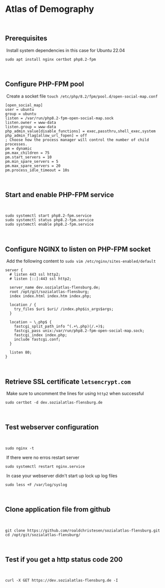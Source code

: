 # Atlas of Demography
​
​
## Prerequisites
​
Install system dependencies in this case for Ubuntu 22.04
​
```
sudo apt install nginx certbot php8.2-fpm
```
​
​
## Configure PHP-FPM pool
​
Create a socket file `touch /etc/php/8.2/fpm/pool.d/open-social-map.conf`
​
```
[open_social_map]
user = ubuntu
group = ubuntu
listen = /var/run/php8.2-fpm-open-social-map.sock
listen.owner = www-data
listen.group = www-data
php_admin_value[disable_functions] = exec,passthru,shell_exec,system
php_admin_flag[allow_url_fopen] = off
; Choose how the process manager will control the number of child processes.
pm = dynamic
pm.max_children = 75
pm.start_servers = 10
pm.min_spare_servers = 5
pm.max_spare_servers = 20
pm.process_idle_timeout = 10s
```
​
## Start and enable PHP-FPM service
​
```
sudo systemctl start php8.2-fpm.service
sudo systemctl status php8.2-fpm.service
sudo systemctl enable php8.2-fpm.service
```
​
​
## Configure NGINX to listen on PHP-FPM socket
​
Add the following content to `sudo vim /etc/nginx/sites-enabled/default`
​
```
server {
  # listen 443 ssl http2;
  # listen [::]:443 ssl http2;
​
  server_name dev.sozialatlas-flensburg.de;
  root /opt/git/sozialatlas-flensburg;
  index index.html index.htm index.php;
​
  location / {
    try_files $uri $uri/ /index.php$is_args$args;
  }
​
  location ~ \.php$ {
    fastcgi_split_path_info ^(.+\.php)(/.+)$;
    fastcgi_pass unix:/var/run/php8.2-fpm-open-social-map.sock;
    fastcgi_index index.php;
    include fastcgi.conf;
  }
​
  listen 80;
}
```
​
​
## Retrieve SSL certificate `letsencrypt.com`
​
Make sure to uncomment the lines for using `http2` when successful
​
```
sudo certbot -d dev.sozialatlas-flensburg.de
```
​
​
## Test webserver configuration
​
```
sudo nginx -t
```
​
If there were no erros restart server
​
```
sudo systemctl restart nginx.service
```
​
In case your webserver didn't start up lock up log files
​
```
sudo less +F /var/log/syslog
```
​
​
## Clone application file from github
​
```
git clone https://github.com/roaldchristesen/sozialatlas-flensburg.git
cd /opt/git/sozialatlas-flensburg/
```
​
​
## Test if you get a http status code 200
​
```
curl -X GET https://dev.sozialatlas-flensburg.de -I
```